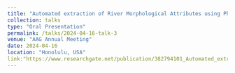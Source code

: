 ```yaml
---
title: "Automated extraction of River Morphological Attributes using Phase-Coded Disk Algorithm and Cloud Computing Platform"
collection: talks
type: "Oral Presentation"
permalink: /talks/2024-04-16-talk-3
venue: "AAG Annual Meeting"
date: 2024-04-16
location: "Honolulu, USA"
link:"https://www.researchgate.net/publication/382794101_Automated_extraction_of_River_Morphological_Attributes_using_Phase-Coded_Disk_Algorithm_and_Cloud_Computing_Platform?channel=doi&linkId=66abf2cc51aa0775f263abb0&showFulltext=true"
---
```

